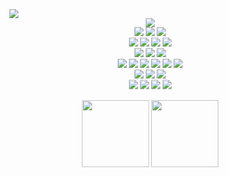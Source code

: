 <img src="https://tistory1.daumcdn.net/tistory/4339094/skinSetting/a0cb7ab7a9534554be6aa8eca22164a2" />

<div align="center">
	<img src="https://img.shields.io/badge/AWS-232F3E?style=flat&logo=AmazonAWS&logoColor=white" />
<!-- 	<img src="https://img.shields.io/badge/AWS S3-569A31?style=flat&logo=AmazonS3&logoColor=white" />
	<img src="https://img.shields.io/badge/AWS Lambda-FF9900?style=flat&logo=awslambda&logoColor=white" />
	<img src="https://img.shields.io/badge/AWS RDS-527FFF?style=flat&logo=amazonrds&logoColor=white" />
	<img src="https://img.shields.io/badge/AWS EC2-FF9900?style=flat&logo=amazonec2&logoColor=white" />
	<img src="https://img.shields.io/badge/AWS Cloudwatch-FF4F8B?style=flat&logo=amazoncloudwatch&logoColor=white" />
	<img src="https://img.shields.io/badge/AWS EKS-FF9900?style=flat&logo=amazoneks&logoColor=white" />
	<img src="https://img.shields.io/badge/AWS SQS-FF4F8B?style=flat&logo=amazonsqs&logoColor=white" />	
	<img src="https://img.shields.io/badge/AWS ROUTE53-8C4FFF?style=flat&logo=amazonroute53&logoColor=white" />	 -->
</div>
<div align="center">
	<img src="https://img.shields.io/badge/kubernetes-326CE5?style=flat&logo=kubernetes&logoColor=white" />
	<img src="https://img.shields.io/badge/docker-2496ED?style=flat&logo=docker&logoColor=white" />
	<img src="https://img.shields.io/badge/helm-0F1689?style=flat&logo=helm&logoColor=white" />
</div>
<div align="center">
 	<img src="https://img.shields.io/badge/elasticsearch-005571?style=flat&logo=elasticsearch&logoColor=white" />
	<img src="https://img.shields.io/badge/grafana-F46800?style=flat&logo=grafana&logoColor=white" />
	<img src="https://img.shields.io/badge/fluentbit-49BDA5?style=flat&logo=fluentbit&logoColor=white" />
	<img src="https://img.shields.io/badge/prometheus-E6522C?style=flat&logo=prometheus&logoColor=white" />
</div>

<div align="center">
 	<img src="https://img.shields.io/badge/jenkins-D24939?style=flat&logo=jenkins&logoColor=white" />
 	<img src="https://img.shields.io/badge/github action-2088FF?style=flat&logo=githubactions&logoColor=white" />
 	<img src="https://img.shields.io/badge/argo-EF7B4D?style=flat&logo=argo&logoColor=white" />
</div>
<div align="center">
  	<img src="https://img.shields.io/badge/spring-6DB33F?style=flat&logo=spring&logoColor=white" />
	<img src="https://img.shields.io/badge/springboot-6DB33F?style=flat&logo=springboot&logoColor=white" />
	<img src="https://img.shields.io/badge/javascript-F7DF1E?style=flat&logo=javascript&logoColor=white" />
	<img src="https://img.shields.io/badge/typescript-3178C6?style=flat&logo=typescript&logoColor=white" />
	<img src="https://img.shields.io/badge/vuejs-4FC08D?style=flat&logo=vuedotjs&logoColor=white" />
	<img src="https://img.shields.io/badge/react-61DAFB?style=flat&logo=react&logoColor=white" />
</div>
<div align="center">
	<img src="https://img.shields.io/badge/git-F05032?style=flat&logo=git&logoColor=white" />
	<img src="https://img.shields.io/badge/gitlab-FC6D26?style=flat&logo=gitlab&logoColor=white" />
	<img src="https://img.shields.io/badge/github-181717?style=flat&logo=github&logoColor=white" />
</div>
<div align="center">
	<img src="https://img.shields.io/badge/jira-0052CC?style=flat&logo=jira&logoColor=white" />
	<img src="https://img.shields.io/badge/confluence-172B4D?style=flat&logo=confluence&logoColor=white" />
	<img src="https://img.shields.io/badge/notion-000000?style=flat&logo=notion&logoColor=white" />
	<img src="https://img.shields.io/badge/slack-4A154B?style=flat&logo=slack&logoColor=white" />
</div>

<br>

<div align="center">
	<img src="https://training.linuxfoundation.org/wp-content/uploads/2019/03/kubernetes-ckad-color-300x294.png" style="height: 120px;"/>
	<img src="https://training.linuxfoundation.org/wp-content/uploads/2019/03/logo_cka_whitetext-300x293.png"style="height: 120px;" />
</div>
